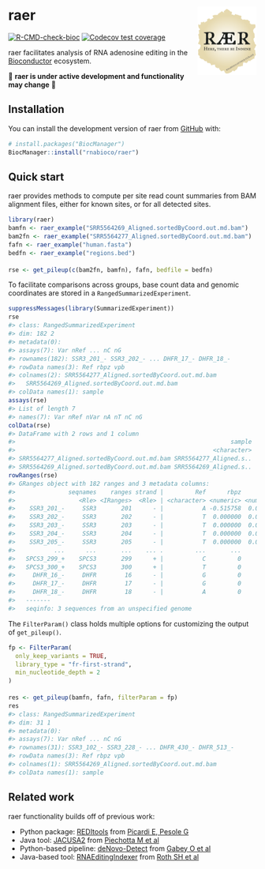 
<!-- README.md is generated from README.Rmd. Please edit that file -->

# raer <a href="https://rnabioco.github.io/raer"><img src="man/figures/logo.png" align="right" height="138" /></a>

<!-- badges: start -->

[![R-CMD-check-bioc](https://github.com/rnabioco/raer/actions/workflows/check-bioc.yml/badge.svg)](https://github.com/rnabioco/raer/actions/workflows/check-bioc.yml)
[![Codecov test
coverage](https://codecov.io/gh/rnabioco/raer/branch/main/graph/badge.svg)](https://app.codecov.io/gh/rnabioco/raer?branch=main)
<!-- badges: end -->

raer facilitates analysis of RNA adenosine editing in the
[Bioconductor](https://bioconductor.org/) ecosystem.

🚧 **raer is under active development and functionality may change** 🚧

## Installation

You can install the development version of raer from
[GitHub](https://github.com/rnabioco/raer) with:

``` r
# install.packages("BiocManager")
BiocManager::install("rnabioco/raer")
```

## Quick start

raer provides methods to compute per site read count summaries from BAM
alignment files, either for known sites, or for all detected sites.

``` r
library(raer)
bamfn <- raer_example("SRR5564269_Aligned.sortedByCoord.out.md.bam")
bam2fn <- raer_example("SRR5564277_Aligned.sortedByCoord.out.md.bam")
fafn <- raer_example("human.fasta")
bedfn <- raer_example("regions.bed")

rse <- get_pileup(c(bam2fn, bamfn), fafn, bedfile = bedfn)
```

To facilitate comparisons across groups, base count data and genomic
coordinates are stored in a `RangedSummarizedExperiment`.

``` r
suppressMessages(library(SummarizedExperiment))
rse
#> class: RangedSummarizedExperiment 
#> dim: 182 2 
#> metadata(0):
#> assays(7): Var nRef ... nC nG
#> rownames(182): SSR3_201_- SSR3_202_- ... DHFR_17_- DHFR_18_-
#> rowData names(3): Ref rbpz vpb
#> colnames(2): SRR5564277_Aligned.sortedByCoord.out.md.bam
#>   SRR5564269_Aligned.sortedByCoord.out.md.bam
#> colData names(1): sample
assays(rse)
#> List of length 7
#> names(7): Var nRef nVar nA nT nC nG
colData(rse)
#> DataFrame with 2 rows and 1 column
#>                                                             sample
#>                                                        <character>
#> SRR5564277_Aligned.sortedByCoord.out.md.bam SRR5564277_Aligned.s..
#> SRR5564269_Aligned.sortedByCoord.out.md.bam SRR5564269_Aligned.s..
rowRanges(rse)
#> GRanges object with 182 ranges and 3 metadata columns:
#>               seqnames    ranges strand |         Ref      rbpz       vpb
#>                  <Rle> <IRanges>  <Rle> | <character> <numeric> <numeric>
#>    SSR3_201_-     SSR3       201      - |           A -0.515758  0.036923
#>    SSR3_202_-     SSR3       202      - |           T  0.000000  0.000000
#>    SSR3_203_-     SSR3       203      - |           T  0.000000  0.000000
#>    SSR3_204_-     SSR3       204      - |           T  0.000000  0.000000
#>    SSR3_205_-     SSR3       205      - |           T  0.000000  0.000000
#>           ...      ...       ...    ... .         ...       ...       ...
#>   SPCS3_299_+    SPCS3       299      + |           C         0         0
#>   SPCS3_300_+    SPCS3       300      + |           T         0         0
#>     DHFR_16_-     DHFR        16      - |           G         0         0
#>     DHFR_17_-     DHFR        17      - |           G         0         0
#>     DHFR_18_-     DHFR        18      - |           A         0         0
#>   -------
#>   seqinfo: 3 sequences from an unspecified genome
```

The `FilterParam()` class holds multiple options for customizing the
output of `get_pileup()`.

``` r
fp <- FilterParam(
  only_keep_variants = TRUE,
  library_type = "fr-first-strand",
  min_nucleotide_depth = 2
)

res <- get_pileup(bamfn, fafn, filterParam = fp)
res
#> class: RangedSummarizedExperiment 
#> dim: 31 1 
#> metadata(0):
#> assays(7): Var nRef ... nC nG
#> rownames(31): SSR3_102_- SSR3_228_- ... DHFR_430_- DHFR_513_-
#> rowData names(3): Ref rbpz vpb
#> colnames(1): SRR5564269_Aligned.sortedByCoord.out.md.bam
#> colData names(1): sample
```

## Related work

raer functionality builds off of previous work:

- Python package: [REDItools](https://github.com/BioinfoUNIBA/REDItools)
  from [Picardi E, Pesole
  G](https://doi.org/10.1093/bioinformatics/btt287)  
- Java tool: [JACUSA2](https://github.com/dieterich-lab/JACUSA2) from
  [Piechotta M et al](https://doi.org/10.1186/s12859-016-1432-8)  
- Python-based pipeline:
  [deNovo-Detect](https://github.com/a2iEditing/deNovo-Detect) from
  [Gabey O et al](https://doi.org/10.1038/s41467-022-28841-4)  
- Java-based tool:
  [RNAEditingIndexer](https://github.com/a2iEditing/RNAEditingIndexer)
  from [Roth SH et al](https://doi.org/10.1038/s41592-019-0610-9)
